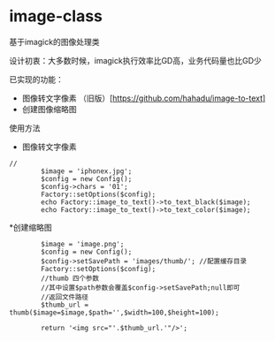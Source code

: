 # image-class
基于imagick的图像处理类

设计初衷：大多数时候，imagick执行效率比GD高，业务代码量也比GD少

已实现的功能：
* 图像转文字像素 （旧版）[https://github.com/hahadu/image-to-text]
* 创建图像缩略图

使用方法
* 图像转文字像素

```puml
//
        $image = 'iphonex.jpg';
        $config = new Config();
        $config->chars = '01';
        Factory::setOptions($config);
        echo Factory::image_to_text()->to_text_black($image);
        echo Factory::image_to_text()->to_text_color($image);

```
*创建缩略图
```
        $image = 'image.png';
        $config = new Config();
        $config->setSavePath = 'images/thumb/'; //配置缓存目录
        Factory::setOptions($config);
        //thumb 四个参数 
        //其中设置$path参数会覆盖$config->setSavePath;null即可
        //返回文件路径
        $thumb_url = thumb($image=$image,$path='',$width=100,$height=100);

        return '<img src="'.$thumb_url.'"/>';

```